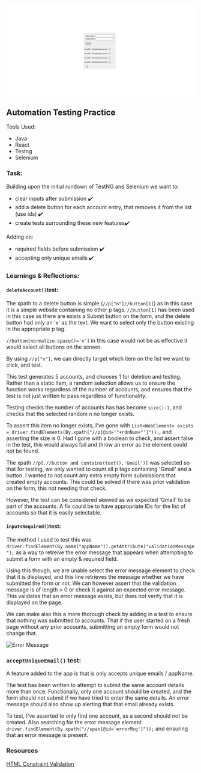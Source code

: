 ![Screenshot](/assets/front-end.png "Site Preview")
## Automation Testing Practice

Tools Used:
- Java
- React
- Testng
- Selenium


### Task:
Building upon the initial rundown of TestNG and Selenium we want to:

- clear inputs after submission ✔️
- add a delete button for each account entry, that removes it from the list (use ids) ✔️
- create tests surrounding these new features✔️

Adding on:
- required fields before submission ✔️
- accepting only unique emails ✔️
  


 ### Learnings & Reflections:
 

#### `deleteAccount()`test:
The xpath to a delete button is simple (`//p["n"]//button[1]`) as in this case it is a simple website containing no other p tags. `//button[1]` has been used in this case as there are exists a Submit button on the form, and the delete button had only an 'x' as the text. We want to select only the button existing in the appropriate p tag.

```//button[normalize-space()='x']``` in this case would not be as effective it would select all buttons on the screen. 

By using ```//p["n"]```, we can directly target which item on the list we want to click, and test. 

This test generates 5 accounts, and chooses 1 for deletion and testing. Rather than a static item, a random selection allows us to ensure the function works regardless of the number of accounts, and ensures that the test is not just written to pass regardless of functionality. 

Testing checks the number of accounts has has become ```size()-1```, and checks that the selected random n no longer exists. 

To assert this item no longer exists, I've gone with 
```List<WebElement> exists = driver.findElements(By.xpath("//p[@id='"+rdnNum+"']"));```, and asserting the size is 0. Had I gone with a boolean to check, and assert false in the test, this would always fail and throw an error as the element could not be found. 

The xpath ```//p[.//button and contains(text(),'Gmail')]``` was selected so that for testing, we only wanted to count all p tags containing 'Gmail' and a button. I wanted to not count any extra empty form submissions that created empty accounts. This could be solved if there was prior validation on the form, this not needing that check. 

However, the test can be considered skewed as we expected 'Gmail' to be part of the accounts. A fix could be to have appropriate IDs for the list of accounts so that it is easily selectable. 


#### `inputsRequired()`test:
The method I used to test this was ```driver.findElement(By.name("appName")).getAttribute("validationMessage");``` as a way to retreive the error message that appears when attempting to submit a form with an empty & required field. 

Using this though, we are unable select the error message element to check that it is displayed, and this line retrieves the message whether we have submitted the form or not. We can however assert that the validation message is of length > 0 or check it against an expected error message. This validates that an error message exists, but does not verify that it is displayed on the page. 

We can make also this a more thorough check by adding in a test to ensure that nothing was submitted to accounts. That if the user started on a fresh page without any prior accounts, submitting an empty form would not change that. 

![Error Message](/assets/error-msg.png)

### `acceptUniqueEmail()` test: 
A feature added to the app is that is only accepts unique emails / appName. 

The test has been written to attempt to submit the same account details more than once. Functionally, only one account should be created, and the form should not submit if we have tried to enter the same details. An error message should also show up alerting that that email already exists. 

To test, I've asserted to only find one account, as a second should not be created. Also searching for the error message element ```driver.findElement(By.xpath("//span[@id='errorMsg']"));``` and ensuring that an error message is present.



### Resources
[HTML Constraint Validation](https://stackoverflow.com/questions/55223934/how-to-handle-html-constraint-validation-pop-up-using-selenium)